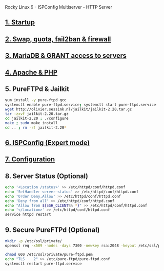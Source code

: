 
Rocky Linux 9 - ISPConfig Multiserver - HTTP Server
## <a href="https://github.com/Ator9/Docs/blob/master/AlmaRocky_ISPConfig_adm.md#1-startup" target="_blank">1. Startup</a>
## <a href="https://github.com/Ator9/Docs/blob/master/AlmaRocky_ISPConfig_adm.md#2-swap-quota-fail2ban--firewall" target="_blank">2. Swap, quota, fail2ban & firewall</a>
## <a href="https://github.com/Ator9/Docs/blob/master/AlmaRocky_ISPConfig_adm.md#3-mariadb--grant-access-to-servers" target="_blank">3. MariaDB & GRANT access to servers</a>
## <a href="https://github.com/Ator9/Docs/blob/master/AlmaRocky_ISPConfig_adm.md#4-apache--php" target="_blank">4. Apache & PHP</a>
## 5. PureFTPd & Jailkit
```sh
yum install -y pure-ftpd gcc
systemctl enable pure-ftpd.service; systemctl start pure-ftpd.service
wget http://olivier.sessink.nl/jailkit/jailkit-2.20.tar.gz
tar -zxvf jailkit-2.20.tar.gz
cd jailkit-2.20 ; ./configure
make ; sudo make install
cd .. ; rm -rf jailkit-2.20*

```
## <a href="https://github.com/Ator9/Docs/blob/master/AlmaRocky_ISPConfig_adm.md#6-ispconfig-expert-mode" target="_blank">6. ISPConfig (Expert mode)</a>
## <a href="https://github.com/Ator9/Docs/blob/master/AlmaRocky_ISPConfig_adm.md#7-configuration" target="_blank">7. Configuration</a>
## 8. Server Status (Optional)
```sh
echo '<Location /status>' >> /etc/httpd/conf/httpd.conf
echo 'SetHandler server-status' >> /etc/httpd/conf/httpd.conf
echo 'Order Deny,Allow' >> /etc/httpd/conf/httpd.conf
echo 'Deny from all' >> /etc/httpd/conf/httpd.conf
echo "Allow from ${SSH_CLIENT%% *}" >> /etc/httpd/conf/httpd.conf
echo '</Location>' >> /etc/httpd/conf/httpd.conf
service httpd restart

```
## 9. Secure PureFTPd (Optional)
```sh
mkdir -p /etc/ssl/private/
openssl req -x509 -nodes -days 7300 -newkey rsa:2048 -keyout /etc/ssl/private/pure-ftpd.pem -out /etc/ssl/private/pure-ftpd.pem

```
```sh
chmod 600 /etc/ssl/private/pure-ftpd.pem
echo "TLS    2" >> /etc/pure-ftpd/pure-ftpd.conf
systemctl restart pure-ftpd.service

```
